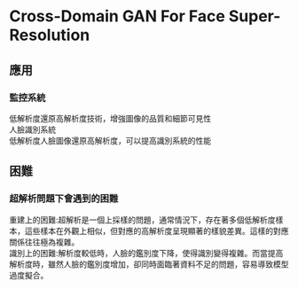 # Cross-Domain GAN For Face Super-Resolution  
## 應用  
### 監控系統  
低解析度還原高解析度技術，增強圖像的品質和細節可見性  
人臉識別系統  
低解析度人臉圖像還原高解析度，可以提高識別系統的性能  
## 困難  
### 超解析問題下會遇到的困難  
重建上的困難:超解析是一個上採樣的問題，通常情況下，存在著多個低解析度樣本，這些樣本在外觀上相似，但對應的高解析度呈現顯著的樣貌差異。這樣的對應關係往往極為複雜。  
識別上的困難:解析度較低時，人臉的鑑別度下降，使得識別變得複雜。而當提高解析度時，雖然人臉的鑑別度增加，卻同時面臨著資料不足的問題，容易導致模型過度擬合。  



